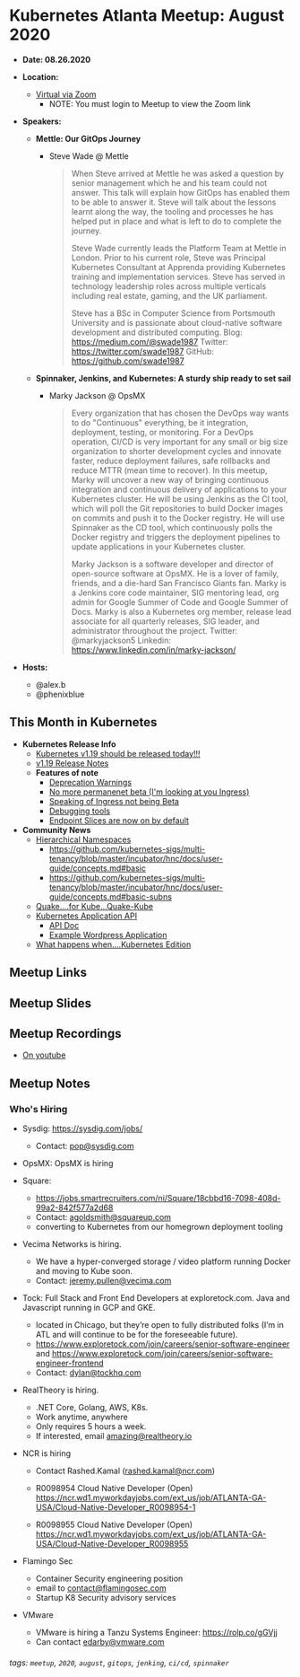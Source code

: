 # Kubernetes Atlanta Meetup: August 2020<!--Month Year-->

- **Date: 08.26.2020**<!--date as MM.DD.YYYY-->
- **Location:**
    - [Virtual via Zoom](https://www.meetup.com/Kubernetes-Atlanta-Meetup/events/272232711/)
      - NOTE: You must login to Meetup to view the Zoom link
- **Speakers:**
    - **Mettle: Our GitOps Journey**<!--presentation title-->
        - Steve Wade @ Mettle<!--speaker name/company-->

            > When Steve arrived at Mettle he was asked a question by senior management which he and his team could not answer. This talk will explain how GitOps has enabled them to be able to answer it. Steve will talk about the lessons learnt along the way, the tooling and processes he has helped put in place and what is left to do to complete the journey.
            > 
            > Steve Wade currently leads the Platform Team at Mettle in London. Prior to his current role, Steve was Principal Kubernetes Consultant at Apprenda providing Kubernetes training and implementation services. Steve has served in technology leadership roles across multiple verticals including real estate, gaming, and the UK parliament.
            > 
            > Steve has a BSc in Computer Science from Portsmouth University and is passionate about cloud-native software development and distributed computing.
            > Blog: https://medium.com/@swade1987
            > Twitter: https://twitter.com/swade1987
            > GitHub: https://github.com/swade1987

    - **Spinnaker, Jenkins, and Kubernetes: A sturdy ship ready to set sail**
        - Marky Jackson @ OpsMX

            > Every organization that has chosen the DevOps way wants to do "Continuous" everything, be it integration, deployment, testing, or monitoring. For a DevOps operation, CI/CD is very important for any small or big size organization to shorter development cycles and innovate faster, reduce deployment failures, safe rollbacks and reduce MTTR (mean time to recover).
            > In this meetup, Marky will uncover a new way of bringing continuous integration and continuous delivery of applications to your Kubernetes cluster. He will be using Jenkins as the CI tool, which will poll the Git repositories to build Docker images on commits and push it to the Docker registry. He will use Spinnaker as the CD tool, which continuously polls the Docker registry and triggers the deployment pipelines to update applications in your Kubernetes cluster.
            > 
            > Marky Jackson is a software developer and director of open-source software at OpsMX. He is a lover of family, friends, and a die-hard San Francisco Giants fan.
            > Marky is a Jenkins core code maintainer, SIG mentoring lead, org admin for Google Summer of Code and Google Summer of Docs.
            > Marky is also a Kubernetes org member, release lead associate for all quarterly releases, SIG leader, and administrator throughout the project.
            > Twitter: @markyjackson5
            > Linkedin: https://www.linkedin.com/in/marky-jackson/

- **Hosts:**
    - @alex.b
    - @phenixblue

## This Month in Kubernetes

- **Kubernetes Release Info**
    - [Kubernetes v1.19 should be released today!!!](https://github.com/kubernetes/sig-release/pull/1191)
    - [v1.19 Release Notes](https://github.com/kubernetes/sig-release/pull/1194/files)
    - **Features of note**
        - [Deprecation Warnings](https://github.com/kubernetes/kubernetes/blob/master/CHANGELOG/CHANGELOG-1.19.md#deprecation-warnings)
        - [No more permanenet beta (I'm looking at you Ingress)](https://github.com/kubernetes/kubernetes/blob/master/CHANGELOG/CHANGELOG-1.19.md#avoiding-permanent-beta)
        - [Speaking of Ingress not being Beta](https://github.com/kubernetes/kubernetes/blob/master/CHANGELOG/CHANGELOG-1.19.md#ingress-graduates-to-general-availability)
        - [Debugging tools](https://github.com/kubernetes/kubernetes/blob/master/CHANGELOG/CHANGELOG-1.19.md#expanded-cli-support-for-debugging-workloads-and-nodes)
        - [Endpoint Slices are now on by default](https://github.com/kubernetes/kubernetes/blob/master/CHANGELOG/CHANGELOG-1.19.md#endpointslices-are-now-enabled-by-default)
- **Community News**
    - [Hierarchical Namespaces](https://kubernetes.io/blog/2020/08/14/introducing-hierarchical-namespaces/)
        - https://github.com/kubernetes-sigs/multi-tenancy/blob/master/incubator/hnc/docs/user-guide/concepts.md#basic
        - https://github.com/kubernetes-sigs/multi-tenancy/blob/master/incubator/hnc/docs/user-guide/concepts.md#basic-subns
    - [Quake....for Kube...Quake-Kube](https://github.com/criticalstack/quake-kube)
    - [Kubernetes Application API](https://github.com/kubernetes-sigs/application)
        - [API Doc](https://github.com/kubernetes-sigs/application/blob/master/docs/api.md)
        - [Example Wordpress Application](https://github.com/kubernetes-sigs/application/blob/master/docs/examples/wordpress/application.yaml)
    - [What happens when....Kubernetes Edition](https://github.com/jamiehannaford/what-happens-when-k8s)

## Meetup Links

## Meetup Slides

## Meetup Recordings
- [On youtube](https://www.youtube.com/watch?v=a0F66F6zKY4)

## Meetup Notes

### Who's Hiring 

- Sysdig: https://sysdig.com/jobs/
    - Contact: pop@sysdig.com

- OpsMX: OpsMX is hiring

- Square:
    - https://jobs.smartrecruiters.com/ni/Square/18cbbd16-7098-408d-99a2-842f577a2d68
    - Contact: agoldsmith@squareup.com
    - converting to Kubernetes from our homegrown deployment tooling

- Vecima Networks is hiring.
    - We have a hyper-converged storage / video platform running Docker and moving to Kube soon.
    - Contact: jeremy.pullen@vecima.com


- Tock: Full Stack and Front End Developers at exploretock.com. Java and Javascript running in GCP and GKE.
    - located in Chicago, but they’re open to fully distributed folks (I’m in ATL and will continue to be for the foreseeable future).
    - https://www.exploretock.com/join/careers/senior-software-engineer and https://www.exploretock.com/join/careers/senior-software-engineer-frontend
    - Contact: dylan@tockhq.com

- RealTheory is hiring.
    - .NET Core, Golang, AWS, K8s.
    - Work anytime, anywhere
    - Only requires 5 hours a week.
    - If interested, email amazing@realtheory.io

- NCR is hiring
    - Contact Rashed.Kamal (rashed.kamal@ncr.com)

    - R0098954 Cloud Native Developer (Open)
      https://ncr.wd1.myworkdayjobs.com/ext_us/job/ATLANTA-GA-USA/Cloud-Native-Developer_R0098954-1

    - R0098955 Cloud Native Developer (Open)
      https://ncr.wd1.myworkdayjobs.com/ext_us/job/ATLANTA-GA-USA/Cloud-Native-Developer_R0098955

- Flamingo Sec
    - Container Security engineering position
    - email to contact@flamingosec.com
    - Startup K8 Security advisory services

- VMware
    - VMware is hiring a Tanzu Systems Engineer: https://rolp.co/gGVjj
    - Can contact edarby@vmware.com

###### tags: `meetup`, `2020`, `august`, `gitops`, `jenking`, `ci/cd`, `spinnaker` <!--Add additional tags for `year`, `month` and anything else pertinent-->
